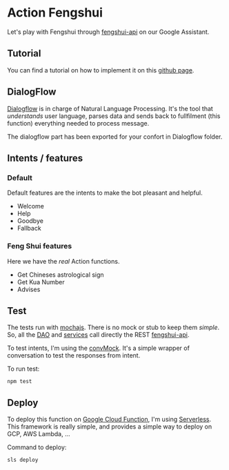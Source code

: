 # Action Fengshui
Let's play with Fengshui through [fengshui-api](https://fengshui-api.com/) on our Google Assistant.

## Tutorial 
You can find a tutorial on how to implement it on this [github page](https://stephanec.github.io/ActionFengShui/).

## DialogFlow
[Dialogflow](www.dialogflow.com) is in charge of Natural Language Processing. 
It's the tool that _understands_ user language, parses data and sends back to fullfilment (this function) everything needed to process message.

The dialogflow part has been exported for your confort in Dialogflow folder.

## Intents / features
### Default
Default features are the intents to make the bot pleasant and helpful.
* Welcome
* Help
* Goodbye
* Fallback

### Feng Shui features
Here we have the _real_ Action functions. 
* Get Chineses astrological sign
* Get Kua Number
* Advises 

## Test
The tests run with [mochajs](https://mochajs.org/).
There is no mock or stub to keep them _simple_. 
So, all the [DAO](./test/fendshui/fengshui.dao.tests.ts) and [services](./test/fendshui/fengshui.services.tests.ts) call directly the REST [fengshui-api](https://fengshui-api.com/).

To test intents, I'm using the [convMock](/test/fwk/convMock.ts). It's a simple wrapper of conversation to test the responses from intent.

To run test:

`npm test`

## Deploy
To deploy this function on [Google Cloud Function](), I'm using [Serverless](www.serverless.com). This framework is really simple, and provides a simple way to deploy on GCP, AWS Lambda, ...

Command to deploy:

`sls deploy`